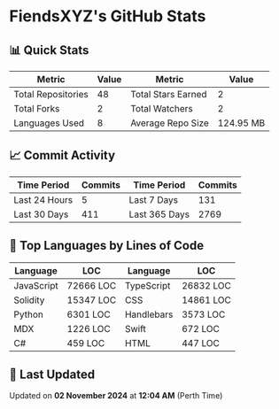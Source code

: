 # FiendsXYZ's GitHub Stats

## 📊 Quick Stats

| Metric               | Value       | Metric               | Value       |
|----------------------|-------------|----------------------|-------------|
| Total Repositories   | 48 | Total Stars Earned   | 2 |
| Total Forks          | 2 | Total Watchers       | 2 |
| Languages Used       | 8 | Average Repo Size    | 124.95 MB |

## 📈 Commit Activity

| Time Period      | Commits      | Time Period      | Commits      |
|------------------|--------------|------------------|--------------|
| Last 24 Hours    | 5 | Last 7 Days      | 131 |
| Last 30 Days     | 411 | Last 365 Days    | 2769 |

## 📝 Top Languages by Lines of Code

| Language       | LOC        | Language       | LOC        |
|----------------|------------|----------------|------------|
| JavaScript       | 72666 LOC  | TypeScript       | 26832 LOC  |
| Solidity       | 15347 LOC  | CSS       | 14861 LOC  |
| Python       | 6301 LOC  | Handlebars       | 3573 LOC  |
| MDX       | 1226 LOC  | Swift       | 672 LOC  |
| C#       | 459 LOC  | HTML       | 447 LOC  |

## 📅 Last Updated

Updated on **02 November 2024** at **12:04 AM** (Perth Time)
